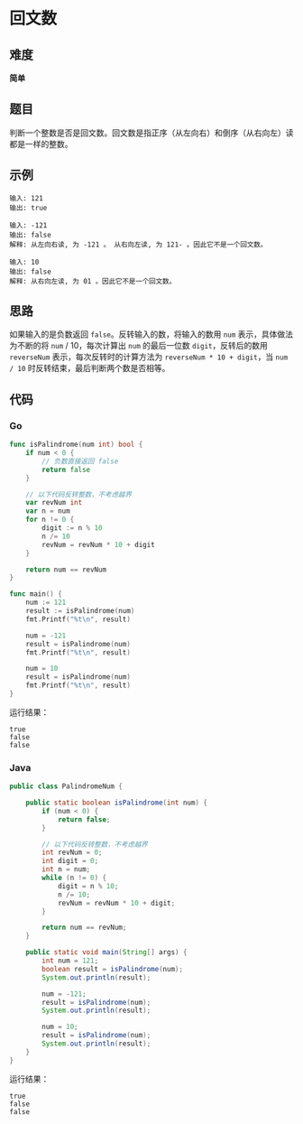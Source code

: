 # 回文数

## 难度

**简单**

## 题目

判断一个整数是否是回文数。回文数是指正序（从左向右）和倒序（从右向左）读都是一样的整数。

## 示例

```
输入: 121
输出: true
```

```
输入: -121
输出: false
解释: 从左向右读, 为 -121 。 从右向左读, 为 121- 。因此它不是一个回文数。
```

```
输入: 10
输出: false
解释: 从右向左读, 为 01 。因此它不是一个回文数。
```

## 思路

如果输入的是负数返回 `false`。反转输入的数，将输入的数用 `num` 表示，具体做法为不断的将 `num` / 10，每次计算出 `num` 的最后一位数 `digit`，反转后的数用 `reverseNum` 表示，每次反转时的计算方法为 `reverseNum * 10 + digit`，当 `num / 10` 时反转结束，最后判断两个数是否相等。

## 代码

### Go

```go
func isPalindrome(num int) bool {
    if num < 0 {
        // 负数直接返回 false
        return false
    }

    // 以下代码反转整数，不考虑越界
    var revNum int
    var n = num
    for n != 0 {
        digit := n % 10
        n /= 10
        revNum = revNum * 10 + digit
    }

    return num == revNum
}
```

```go
func main() {
    num := 121
    result := isPalindrome(num)
    fmt.Printf("%t\n", result)

    num = -121
    result = isPalindrome(num)
    fmt.Printf("%t\n", result)

    num = 10
    result = isPalindrome(num)
    fmt.Printf("%t\n", result)
}
```

运行结果：

```
true
false
false
```

### Java

```java
public class PalindromeNum {

    public static boolean isPalindrome(int num) {
        if (num < 0) {
            return false;
        }

        // 以下代码反转整数，不考虑越界
        int revNum = 0;
        int digit = 0;
        int n = num;
        while (n != 0) {
            digit = n % 10;
            n /= 10;
            revNum = revNum * 10 + digit;
        }

        return num == revNum;
    }

    public static void main(String[] args) {
        int num = 121;
        boolean result = isPalindrome(num);
        System.out.println(result);

        num = -121;
        result = isPalindrome(num);
        System.out.println(result);

        num = 10;
        result = isPalindrome(num);
        System.out.println(result);
    }
}
```

运行结果：

```
true
false
false
```

